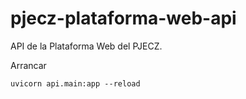 # pjecz-plataforma-web-api

API de la Plataforma Web del PJECZ.

Arrancar

    uvicorn api.main:app --reload
